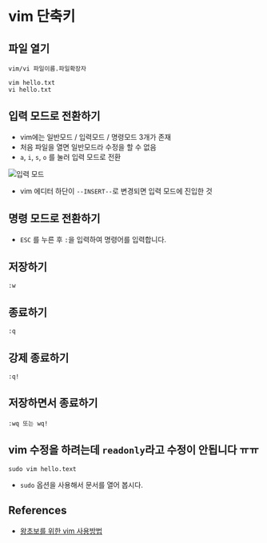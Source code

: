 # vim 단축키

## 파일 열기

```
vim/vi 파일이름.파일확장자

vim hello.txt
vi hello.txt
```

## 입력 모드로 전환하기

- vim에는 일반모드 / 입력모드 / 명령모드 3개가 존재
- 처음 파일을 열면 일반모드라 수정을 할 수 없음
- `a`, `i`, `s`, `o` 를 눌러 입력 모드로 전환

![입력 모드](https://user-images.githubusercontent.com/25563077/180340395-73df9618-9595-4430-ac1c-2d938a6aeeb7.png)

- vim 에디터 하단이 `--INSERT--`로 변경되면 입력 모드에 진입한 것

## 명령 모드로 전환하기

- `ESC` 를 누른 후 `:`을 입력하여 명령어를 입력합니다.

## 저장하기

```
:w
```

## 종료하기

```
:q
```

## 강제 종료하기

```
:q!
```

## 저장하면서 종료하기

```
:wq 또는 wq!
```

## vim 수정을 하려는데 `readonly`라고 수정이 안됩니다 ㅠㅠ

```
sudo vim hello.text
```

- `sudo` 옵션을 사용해서 문서를 열어 봅시다.

## References

- [왕초보를 위한 vim 사용방법](https://zeddios.tistory.com/122)
